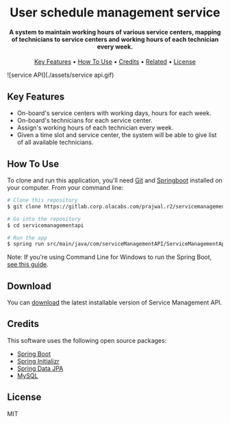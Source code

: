 <div align="center">
<h1>
  User schedule management service
  <br>
  </h1>
</div>

<div align="center">
<h4 align="center">A system to maintain working hours of various service centers, mapping of technicians to service centers and working hours of each technician every week.</h4>
</div>

<div align="center">
<p align="center">
  <a href="#key-features">Key Features</a> •
  <a href="#how-to-use">How To Use</a> •
  <a href="#credits">Credits</a> •
  <a href="#related">Related</a> •
  <a href="#license">License</a>
</p>
</div>

![service API](./assets/service api.gif)

## Key Features

* On-board's service centers with working days, hours for each week.
* On-board's technicians for each service center.
* Assign's working hours of each technician every week.
* Given a time slot and service center, the system will be able to give list of all available technicians.


## How To Use

To clone and run this application, you'll need [Git](https://git-scm.com) and [Springboot](https://spring.io/projects/spring-boot) installed on your computer. From your command line:

```bash
# Clone this repository
$ git clone https://gitlab.corp.olacabs.com/prajwal.r2/servicemanagementapi.git

# Go into the repository
$ cd servicemanagementapi

# Run the app
$ spring run src/main/java/com/serviceManagementAPI/ServiceManagementApiApplication.java 
```

Note: If you're using Command Line for Windows to run the Spring Boot, [see this guide](https://www.javaguides.net/2019/05/run-spring-boot-app-from-command-line.html).


## Download

You can [download](https://gitlab.corp.olacabs.com/prajwal.r2/servicemanagementapi) the latest installable version of Service Management API.

## Credits

This software uses the following open source packages:

- [Spring Boot](https://spring.io/projects/spring-boot)
- [Spring Initializr](https://start.spring.io/)
- [Spring Data JPA](https://spring.io/projects/spring-data-jpa)
- [MySQL](https://www.mysql.com/)

## License

MIT


